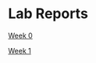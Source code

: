 # Lab Reports

[Week 0](https://benjaminesser.github.io/cse15l-lab-reports/week0/lab-report-week-0.html)

[Week 1](https://benjaminesser.github.io/cse15l-lab-reports/week1/lab-report-week-1.html)